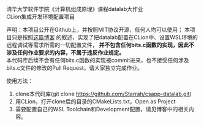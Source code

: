 清华大学软件学院《计算机组成原理》课程datalab大作业  
CLion集成开发环境配置项目  

声明：本项目公开在Github上，并按照MIT协议开源，任何人均可以使用；
本项目只是按照[这篇博客](https://starrah.cn/blog/%E5%A6%82%E4%BD%95%E4%BC%98%E9%9B%85%E7%9A%84%E4%BD%BF%E7%94%A8CLion%E5%9C%A8WSL%E4%B8%8B%E8%B0%83%E8%AF%95%E6%9D%A5%E5%AE%8C%E6%88%90datalab-20200310/)
的叙述，实现了把datalab配置在CLion中、设置WSL环境的远程调试等需求所需的一切配置文件，
**并不包含任何bits.c函数的实现，因此不涉及任何作业要求的内容，不属于违反作业规定。**  
本代码库后续不会有任何bits.c函数的实现被commit进来，也不接受任何涉及bits.c文件的修改的Pull Request，请大家独立完成作业。  
  
使用方法：
1. clone本代码库(git clone https://github.com/Starrah/csapp-datalab.git)  
2. 用CLion，打开clone后的目录的CMakeLists.txt，Open as Project  
3. 需要配置自己的WSL Toolchain和Development配置，请见博客中的相关内容。  
